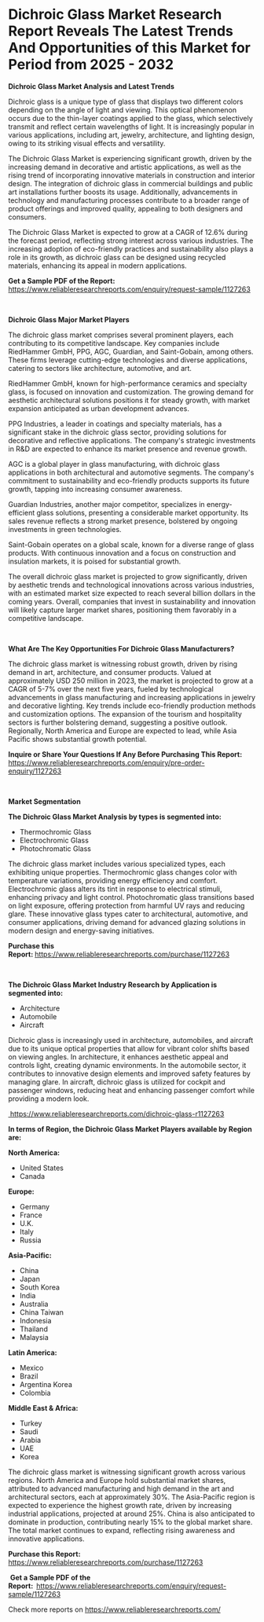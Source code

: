 <p><h1>Dichroic Glass Market Research Report Reveals The Latest Trends And Opportunities of this Market for Period from 2025 - 2032</h1></p><p><strong>Dichroic Glass Market Analysis and Latest Trends</strong></p>
<p><p>Dichroic glass is a unique type of glass that displays two different colors depending on the angle of light and viewing. This optical phenomenon occurs due to the thin-layer coatings applied to the glass, which selectively transmit and reflect certain wavelengths of light. It is increasingly popular in various applications, including art, jewelry, architecture, and lighting design, owing to its striking visual effects and versatility.</p><p>The Dichroic Glass Market is experiencing significant growth, driven by the increasing demand in decorative and artistic applications, as well as the rising trend of incorporating innovative materials in construction and interior design. The integration of dichroic glass in commercial buildings and public art installations further boosts its usage. Additionally, advancements in technology and manufacturing processes contribute to a broader range of product offerings and improved quality, appealing to both designers and consumers.</p><p>The Dichroic Glass Market is expected to grow at a CAGR of 12.6% during the forecast period, reflecting strong interest across various industries. The increasing adoption of eco-friendly practices and sustainability also plays a role in its growth, as dichroic glass can be designed using recycled materials, enhancing its appeal in modern applications.</p></p>
<p><strong>Get a Sample PDF of the Report:&nbsp;</strong> <a href="https://www.reliableresearchreports.com/enquiry/request-sample/1127263?utm_campaign=40&utm_medium=2&utm_source=Github&utm_content=ia&utm_term=30012025&utm_id=dichroic-glass">https://www.reliableresearchreports.com/enquiry/request-sample/1127263</a></p>
<p>&nbsp;</p>
<p><strong>Dichroic Glass Major Market Players</strong></p>
<p><p>The dichroic glass market comprises several prominent players, each contributing to its competitive landscape. Key companies include RiedHammer GmbH, PPG, AGC, Guardian, and Saint-Gobain, among others. These firms leverage cutting-edge technologies and diverse applications, catering to sectors like architecture, automotive, and art.</p><p>RiedHammer GmbH, known for high-performance ceramics and specialty glass, is focused on innovation and customization. The growing demand for aesthetic architectural solutions positions it for steady growth, with market expansion anticipated as urban development advances.</p><p>PPG Industries, a leader in coatings and specialty materials, has a significant stake in the dichroic glass sector, providing solutions for decorative and reflective applications. The company's strategic investments in R&D are expected to enhance its market presence and revenue growth.</p><p>AGC is a global player in glass manufacturing, with dichroic glass applications in both architectural and automotive segments. The company's commitment to sustainability and eco-friendly products supports its future growth, tapping into increasing consumer awareness.</p><p>Guardian Industries, another major competitor, specializes in energy-efficient glass solutions, presenting a considerable market opportunity. Its sales revenue reflects a strong market presence, bolstered by ongoing investments in green technologies.</p><p>Saint-Gobain operates on a global scale, known for a diverse range of glass products. With continuous innovation and a focus on construction and insulation markets, it is poised for substantial growth.</p><p>The overall dichroic glass market is projected to grow significantly, driven by aesthetic trends and technological innovations across various industries, with an estimated market size expected to reach several billion dollars in the coming years. Overall, companies that invest in sustainability and innovation will likely capture larger market shares, positioning them favorably in a competitive landscape.</p></p>
<p>&nbsp;</p>
<p><strong>What Are The Key Opportunities For Dichroic Glass Manufacturers?</strong></p>
<p><p>The dichroic glass market is witnessing robust growth, driven by rising demand in art, architecture, and consumer products. Valued at approximately USD 250 million in 2023, the market is projected to grow at a CAGR of 5-7% over the next five years, fueled by technological advancements in glass manufacturing and increasing applications in jewelry and decorative lighting. Key trends include eco-friendly production methods and customization options. The expansion of the tourism and hospitality sectors is further bolstering demand, suggesting a positive outlook. Regionally, North America and Europe are expected to lead, while Asia Pacific shows substantial growth potential.</p></p>
<p><strong>Inquire or Share Your Questions If Any Before Purchasing This Report:</strong> <a href="https://www.reliableresearchreports.com/enquiry/pre-order-enquiry/1127263?utm_campaign=40&utm_medium=2&utm_source=Github&utm_content=ia&utm_term=30012025&utm_id=dichroic-glass">https://www.reliableresearchreports.com/enquiry/pre-order-enquiry/1127263</a></p>
<p>&nbsp;</p>
<p><strong>Market Segmentation</strong></p>
<p><strong>The Dichroic Glass Market Analysis by types is segmented into:</strong></p>
<p><ul><li>Thermochromic Glass</li><li>Electrochromic Glass</li><li>Photochromatic Glass</li></ul></p>
<p><p>The dichroic glass market includes various specialized types, each exhibiting unique properties. Thermochromic glass changes color with temperature variations, providing energy efficiency and comfort. Electrochromic glass alters its tint in response to electrical stimuli, enhancing privacy and light control. Photochromatic glass transitions based on light exposure, offering protection from harmful UV rays and reducing glare. These innovative glass types cater to architectural, automotive, and consumer applications, driving demand for advanced glazing solutions in modern design and energy-saving initiatives.</p></p>
<p><strong>Purchase this Report:&nbsp;</strong><a href="https://www.reliableresearchreports.com/purchase/1127263?utm_campaign=40&utm_medium=2&utm_source=Github&utm_content=ia&utm_term=30012025&utm_id=dichroic-glass">https://www.reliableresearchreports.com/purchase/1127263</a></p>
<p>&nbsp;</p>
<p><strong>The Dichroic Glass Market Industry Research by Application is segmented into:</strong></p>
<p><ul><li>Architecture</li><li>Automobile</li><li>Aircraft</li></ul></p>
<p><p>Dichroic glass is increasingly used in architecture, automobiles, and aircraft due to its unique optical properties that allow for vibrant color shifts based on viewing angles. In architecture, it enhances aesthetic appeal and controls light, creating dynamic environments. In the automobile sector, it contributes to innovative design elements and improved safety features by managing glare. In aircraft, dichroic glass is utilized for cockpit and passenger windows, reducing heat and enhancing passenger comfort while providing a modern look.</p></p>
<p><a href="https://www.reliableresearchreports.com/dichroic-glass-r1127263?utm_campaign=40&utm_medium=2&utm_source=Github&utm_content=ia&utm_term=30012025&utm_id=dichroic-glass">&nbsp;https://www.reliableresearchreports.com/dichroic-glass-r1127263</a></p>
<p><strong>In terms of Region, the Dichroic Glass Market Players available by Region are:</strong></p>
<p>
    <p> <strong> North America: </strong>
        <ul>
            <li>United States</li>
            <li>Canada</li>
        </ul>
        </p> 
    <p> <strong> Europe: </strong>
        <ul>
            <li>Germany</li>
            <li>France</li>
            <li>U.K.</li>
            <li>Italy</li>
            <li>Russia</li>
        </ul>
        </p> 
    <p> <strong> Asia-Pacific: </strong>
        <ul>
            <li>China</li>
            <li>Japan</li>
            <li>South Korea</li>
            <li>India</li>
            <li>Australia</li>
            <li>China Taiwan</li>
            <li>Indonesia</li>
            <li>Thailand</li>
            <li>Malaysia</li>
        </ul>
        </p> 
    <p> <strong> Latin America: </strong>
        <ul>
            <li>Mexico</li>
            <li>Brazil</li>
            <li>Argentina Korea</li>
            <li>Colombia</li>
        </ul>
        </p> 
    <p> <strong> Middle East & Africa: </strong>
        <ul>
            <li>Turkey</li>
            <li>Saudi</li>
            <li>Arabia</li>
            <li>UAE</li>
            <li>Korea</li>
        </ul>
    </p>
    </p>
<p><p>The dichroic glass market is witnessing significant growth across various regions. North America and Europe hold substantial market shares, attributed to advanced manufacturing and high demand in the art and architectural sectors, each at approximately 30%. The Asia-Pacific region is expected to experience the highest growth rate, driven by increasing industrial applications, projected at around 25%. China is also anticipated to dominate in production, contributing nearly 15% to the global market share. The total market continues to expand, reflecting rising awareness and innovative applications.</p></p>
<p><strong>Purchase this Report: </strong><a href="https://www.reliableresearchreports.com/purchase/1127263?utm_campaign=40&utm_medium=2&utm_source=Github&utm_content=ia&utm_term=30012025&utm_id=dichroic-glass">https://www.reliableresearchreports.com/purchase/1127263</a></p>
<p>&nbsp;<strong>Get a Sample PDF of the Report:&nbsp;&nbsp;</strong><a href="https://www.reliableresearchreports.com/enquiry/request-sample/1127263?utm_campaign=40&utm_medium=2&utm_source=Github&utm_content=ia&utm_term=30012025&utm_id=dichroic-glass">https://www.reliableresearchreports.com/enquiry/request-sample/1127263</a></p>
<p><strong></strong></p>
<p>Check more reports on <a href="https://www.reliableresearchreports.com/?utm_campaign=40&utm_medium=2&utm_source=Github&utm_content=ia&utm_term=30012025&utm_id=dichroic-glass">https://www.reliableresearchreports.com/</a></p>